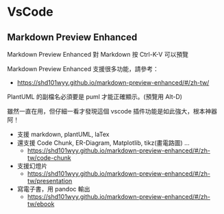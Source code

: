 # VsCode

## Markdown Preview Enhanced
Markdown Preview Enhanced 對 Markdown 按 Ctrl-K-V 可以預覽

Markdown Preview Enhanced 支援很多功能，請參考：

* https://shd101wyy.github.io/markdown-preview-enhanced/#/zh-tw/

PlantUML 的副檔名必須要是 puml 才能正確顯示。(預覽用 Alt-D)

雖然一直在用，但仔細一看才發現這個 vscode 插件功能是如此強大，根本神器阿！

* 支援 markdown, plantUML, laTex
* 還支援 Code Chunk, ER-Diagram, Matplotlib, tikz(畫電路圖) ...
  * https://shd101wyy.github.io/markdown-preview-enhanced/#/zh-tw/code-chunk
* 支援幻燈片
  * https://shd101wyy.github.io/markdown-preview-enhanced/#/zh-tw/presentation
* 寫電子書，用 pandoc 輸出
  * https://shd101wyy.github.io/markdown-preview-enhanced/#/zh-tw/ebook